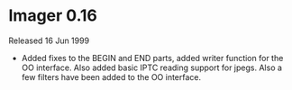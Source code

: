 # Imager 0.16

Released 16 Jun 1999

- Added fixes to the BEGIN and END parts, added writer  function for the OO interface. Also added basic IPTC   reading support for jpegs.  Also a few filters have been  added to the OO interface.